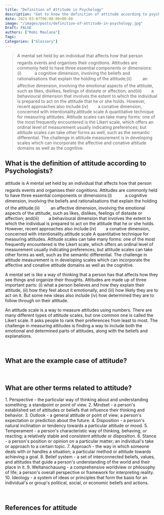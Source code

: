 ```yaml
---
title: "Definition of Attitude in Psychology"
description: "Get to know the definition of attitude according to psychologists."
date: 2023-03-07T06:00:00+00:00
image: "/images/posts/definition-of-attitude-in-psychology.jpg"
Draft: FALSE
authors: ["Robi Maulana"]
Tags: 
Categories: ["Glossary"]
---
```






> A mental set held by an individual that affects how that person regards events and organises their cognitions. Attitudes are commonly held to have three essential components or dimensions:(i)           a cognitive dimension, involving the beliefs and rationalisations that explain the holding of the attitude;(ii)         an affective dimension, involving the emotional aspects of the attitude, such as likes, dislikes, feelings of distaste or affection; and(iii)        a behavioural dimension that involves the extent to which the individual is prepared to act on the attitude that he or she holds. However, recent approaches also include:(iv)        a conative dimension, concerned with intentionality.attitude scale A quantitative technique for measuring attitudes. Attitude scales can take many forms: one of the most frequently encountered is the Likert scale, which offers an ordinal level of measurement usually indicating preferences; but attitude scales can take other forms as well, such as the semantic differential. The challenge in attitude measurement is in developing scales which can incorporate the affective and conative attitude domains as well as the cognitive.

## What is the definition of attitude according to Psychologists?

attitude is A mental set held by an individual that affects how that person regards events and organises their cognitions. Attitudes are commonly held to have three essential components or dimensions:(i)           a cognitive dimension, involving the beliefs and rationalisations that explain the holding of the attitude;(ii)         an affective dimension, involving the emotional aspects of the attitude, such as likes, dislikes, feelings of distaste or affection; and(iii)        a behavioural dimension that involves the extent to which the individual is prepared to act on the attitude that he or she holds. However, recent approaches also include:(iv)        a conative dimension, concerned with intentionality.attitude scale A quantitative technique for measuring attitudes. Attitude scales can take many forms: one of the most frequently encountered is the Likert scale, which offers an ordinal level of measurement usually indicating preferences; but attitude scales can take other forms as well, such as the semantic differential. The challenge in attitude measurement is in developing scales which can incorporate the affective and conative attitude domains as well as the cognitive.

A mental set is like a way of thinking that a person has that affects how they see things and organize their thoughts. Attitudes are made up of three important parts: (i) what a person believes and how they explain their attitude, (ii) how they feel about it emotionally, and (iii) how likely they are to act on it. But some new ideas also include (iv) how determined they are to follow through on their attitude.

An attitude scale is a way to measure attitudes using numbers. There are many different types of attitude scales, but one common one is called the Likert scale. It asks people to rank their preferences from least to most. The challenge in measuring attitudes is finding a way to include both the emotional and determined parts of attitudes, along with the beliefs and explanations.

 

## What are the example case of attitude?

 

## What are other terms related to attitude?

1\. Perspective - the particular way of thinking about and understanding something; a standpoint or point of view. 2. Mindset - a person's established set of attitudes or beliefs that influence their thinking and behavior. 3. Outlook - a general attitude or point of view; a person's expectation or prediction about the future. 4. Disposition - a person's natural inclination or tendency towards a particular attitude or mood. 5. Temperament - a person's characteristic way of thinking, behaving, or reacting; a relatively stable and consistent attitude or disposition. 6. Stance - a person's position or opinion on a particular matter; an individual's take or approach to a certain topic. 7. Approach - the way in which someone deals with or handles a situation; a particular method or attitude towards achieving a goal. 8. Belief system - a set of interconnected beliefs, values, and attitudes that guide a person's understanding of the world and their place in it. 9. Weltanschauung - a comprehensive worldview or philosophy of life; a person's overall perspective or framework for interpreting reality. 10. Ideology - a system of ideas or principles that form the basis for an individual's or group's political, social, or economic beliefs and actions.

 

## References for attitude
